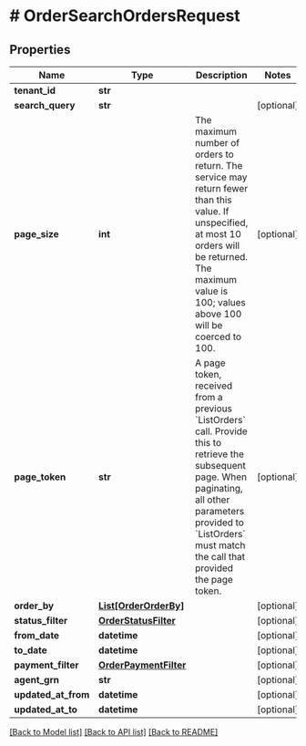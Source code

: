 # # OrderSearchOrdersRequest


## Properties 


Name | Type | Description | Notes
------------ | ------------- | ------------- | -------------
**tenant_id**| **str** |   |
**search_query**| **str** |   | [optional]
**page_size**| **int** | The maximum number of orders to return. The service may return fewer than this value. If unspecified, at most 10 orders will be returned. The maximum value is 100; values above 100 will be coerced to 100.  | [optional]
**page_token**| **str** | A page token, received from a previous &#x60;ListOrders&#x60; call. Provide this to retrieve the subsequent page.   When paginating, all other parameters provided to &#x60;ListOrders&#x60; must match the call that provided the page token.  | [optional]
**order_by**| [**List[OrderOrderBy]**](OrderOrderBy.md) |   | [optional]
**status_filter**| [**OrderStatusFilter**](OrderStatusFilter.md) |   | [optional]
**from_date**| **datetime** |   | [optional]
**to_date**| **datetime** |   | [optional]
**payment_filter**| [**OrderPaymentFilter**](OrderPaymentFilter.md) |   | [optional]
**agent_grn**| **str** |   | [optional]
**updated_at_from**| **datetime** |   | [optional]
**updated_at_to**| **datetime** |   | [optional]


[[Back to Model list]](../../README.md#models) [[Back to API list]](../../README.md#endpoints) [[Back to README]](../../README.md)


